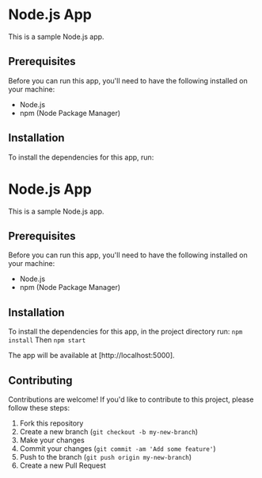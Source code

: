 # Node.js App

This is a sample Node.js app.

## Prerequisites

Before you can run this app, you'll need to have the following installed on your machine:

- Node.js
- npm (Node Package Manager)

## Installation

To install the dependencies for this app, run:


# Node.js App

This is a sample Node.js app.

## Prerequisites

Before you can run this app, you'll need to have the following installed on your machine:

- Node.js
- npm (Node Package Manager)

## Installation

To install the dependencies for this app, in the project directory run:
`npm install`
Then 
`npm start`


The app will be available at [http://localhost:5000].

## Contributing

Contributions are welcome! If you'd like to contribute to this project, please follow these steps:

1. Fork this repository
2. Create a new branch (`git checkout -b my-new-branch`)
3. Make your changes
4. Commit your changes (`git commit -am 'Add some feature'`)
5. Push to the branch (`git push origin my-new-branch`)
6. Create a new Pull Request